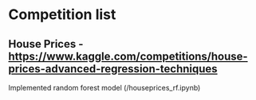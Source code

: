 # Competition list
## House Prices - https://www.kaggle.com/competitions/house-prices-advanced-regression-techniques
Implemented random forest model (/houseprices_rf.ipynb)
